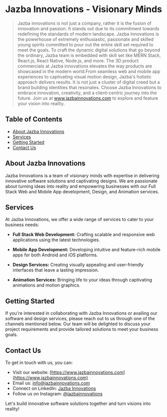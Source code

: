 # Jazba Innovations - Visionary Minds
> Jazba innovations is not just a company, rather it is the fusion of innovation and passion. It stands out due to its commitment towards redefining the standards of modern landscape. Jazba Innovations is the powerhouse of extremely enthusiastic, passionate and skilled young spirits committed to pour out the entire skill set required to meet the goals. To craft the dynamic digital solutions that go beyond the ordinary, Jazba team is embedded with skill set like MERN Stack, React.js, React Native, Node.js, and more. The 3D product commercials at Jazba innovations elevates the way products are showcased in the modern world.From seamless web and mobile app experiences to captivating visual motion design, Jazba&apos;s holistic approach delivers results. It is not just a cluster of digital creed but a brand building identities that resonates. Choose Jazba Innovations to embrace innovation, creativity, and a client-centric journey into the future. Join us at www.jazbainnovations.com to explore and feature your vision into reality.

## Table of Contents

- [About Jazba Innovations](#about-jazba-innovations)
- [Services](#services)
- [Getting Started](#getting-started)
- [Contact Us](#contact-us)

## About Jazba Innovations

Jazba Innovations is a team of visionary minds with expertise in delivering innovative software solutions and captivating designs. We are passionate about turning ideas into reality and empowering businesses with our Full Stack Web and Mobile App development, Design, and Animation services.

## Services

At Jazba Innovations, we offer a wide range of services to cater to your business needs:

- **Full Stack Web Development:** Crafting scalable and responsive web applications using the latest technologies.

- **Mobile App Development:** Developing intuitive and feature-rich mobile apps for both Android and iOS platforms.

- **Design Services:** Creating visually appealing and user-friendly interfaces that leave a lasting impression.

- **Animation Services:** Bringing life to your ideas through captivating animations and motion graphics.

## Getting Started

If you're interested in collaborating with Jazba Innovations or availing our software and design services, please reach out to us through one of the channels mentioned below. Our team will be delighted to discuss your project requirements and provide tailored solutions to meet your business goals.

## Contact Us

To get in touch with us, you can:

- Visit our website: [https://www.jazbainnovations.com](https://www.jazbainnovations.com)
- Email us: info@jazbainnovations.com
- Connect on LinkedIn: [Jazba Innovations](https://www.linkedin.com/company/jazba-ltd)
- Follow us on Instagram: [@jazbainnovations](https://www.instagram.com/jazbainnovations/)

Let's build innovative software solutions together and turn visions into reality!

